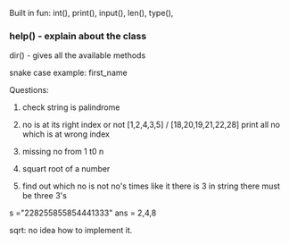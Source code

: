 Built in fun:
int(), print(), input(), len(), type(), 
### help() - explain about the class
 dir() - gives all the available methods

 <!-- How memory is being alocated in python? -->

snake case example: first_name



Questions: 
1. check string is palindrome 
2. no is at its right index or not [1,2,4,3,5]  / [18,20,19,21,22,28] print all no which is at wrong index

3. missing no from 1 t0 n
4. squart root of a number 

5. find out which no is not no's times like it there is 3 in string there must be three 3's 

s ="228255855854441333"
ans = 2,4,8


<!-- doubts -->
sqrt: no idea how to implement it. 
